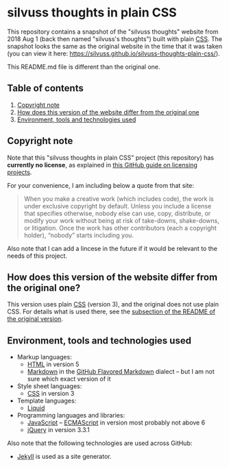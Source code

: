 # silvuss thoughts in plain CSS

This repository contains a snapshot of the "silvuss thoughts" website from 2018 Aug 1 (back then named "silvuss's thoughts") built with plain [CSS](https://developer.mozilla.org/en-US/docs/Web/CSS). The snapshot looks the same as the original website in the time that it was taken (you can view it here: https://silvuss.github.io/silvuss-thoughts-plain-css/).

This README.md file is different than the original one.

## Table of contents

1. [Copyright note](#copyright-note)
2. [How does this version of the website differ from the original one](#how-does-this-version-of-the-website-differ-from-the-original-one)
3. [Environment, tools and technologies used](#environment-tools-and-technologies-used)

## Copyright note

Note that this "silvuss thoughts in plain CSS" project (this repository) has **currently no license**, as explained in [this GitHub guide on licensing projects](https://choosealicense.com/no-permission/).

For your convenience, I am including below a quote from that site:
> When you make a creative work (which includes code), the work is under exclusive copyright by default. Unless you include a license that specifies otherwise, nobody else can use, copy, distribute, or modify your work without being at risk of take-downs, shake-downs, or litigation. Once the work has other contributors (each a copyright holder), “nobody” starts including you.

Also note that I can add a lincese in the future if it would be relevant to the needs of this project.

## How does this version of the website differ from the original one?

This version uses plain [CSS](https://developer.mozilla.org/en-US/docs/Web/CSS) (version 3), and the original does not use plain CSS. For details what is used there, see the [subsection of the README of the original version](https://github.com/silvuss/silvuss.github.io/blob/master/README.md#3-tools-and-technologies-used-in-this-project).

## Environment, tools and technologies used

- Markup languages:
    - [HTML](https://en.wikipedia.org/wiki/HTML) in version 5
    - [Markdown](https://en.wikipedia.org/wiki/Markdown) in the [GitHub Flavored Markdown](https://github.github.com/gfm/) dialect – but I am not sure which exact version of it
- Style sheet languages:
    - [CSS](https://en.wikipedia.org/wiki/Cascading_Style_Sheets) in version 3
- Template languages:
    - [Liquid](https://shopify.github.io/liquid/)
- Programming languages and libraries:
    - [JavaScript](https://developer.mozilla.org/pl/docs/Web/JavaScript) – [ECMAScript](https://en.wikipedia.org/wiki/ECMAScript) in version most probably not above 6
    - [jQuery](https://en.wikipedia.org/wiki/JQuery) in version 3.3.1

Also note that the following technologies are used across GitHub:
- [Jekyll](https://en.wikipedia.org/wiki/Jekyll_(software)) is used as a site generator.